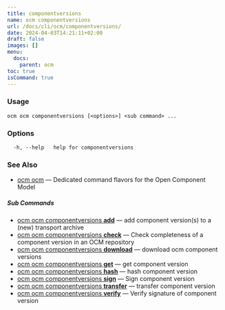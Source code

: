 ```yaml
---
title: componentversions
name: ocm componentversions
url: /docs/cli/ocm/componentversions/
date: 2024-04-03T14:21:11+02:00
draft: false
images: []
menu:
  docs:
    parent: ocm
toc: true
isCommand: true
---
```

### Usage

```
ocm ocm componentversions [<options>] <sub command> ...
```

### Options

```
  -h, --help   help for componentversions
```

### See Also

* [ocm ocm](/docs/cli/cli)	 &mdash; Dedicated command flavors for the Open Component Model


##### Sub Commands

* [ocm ocm componentversions <b>add</b>](/docs/cli/cli/componentversions/add)	 &mdash; add component version(s) to a (new) transport archive
* [ocm ocm componentversions <b>check</b>](/docs/cli/cli/componentversions/check)	 &mdash; Check completeness of a component version in an OCM repository
* [ocm ocm componentversions <b>download</b>](/docs/cli/cli/componentversions/download)	 &mdash; download ocm component versions
* [ocm ocm componentversions <b>get</b>](/docs/cli/cli/componentversions/get)	 &mdash; get component version
* [ocm ocm componentversions <b>hash</b>](/docs/cli/cli/componentversions/hash)	 &mdash; hash component version
* [ocm ocm componentversions <b>sign</b>](/docs/cli/cli/componentversions/sign)	 &mdash; Sign component version
* [ocm ocm componentversions <b>transfer</b>](/docs/cli/cli/componentversions/transfer)	 &mdash; transfer component version
* [ocm ocm componentversions <b>verify</b>](/docs/cli/cli/componentversions/verify)	 &mdash; Verify signature of component version

